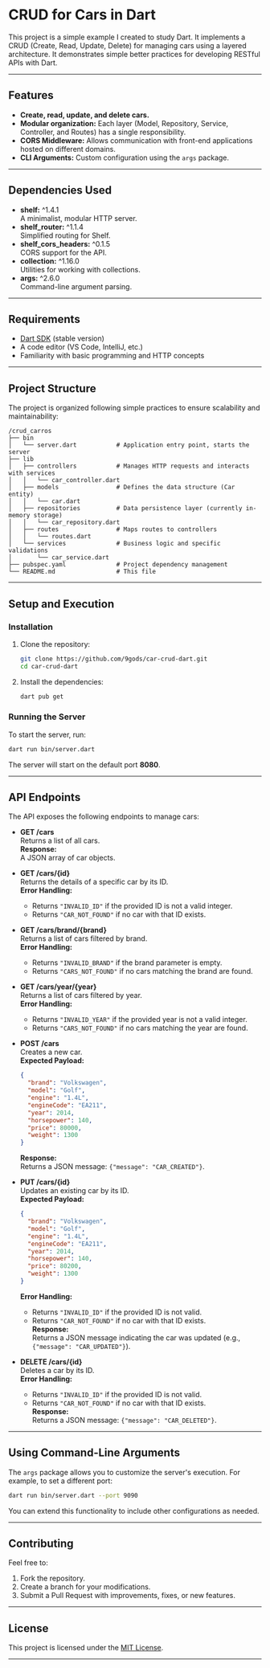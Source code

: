 # CRUD for Cars in Dart

This project is a simple example I created to study Dart. It implements a CRUD (Create, Read, Update, Delete) for managing cars using a layered architecture. It demonstrates simple better practices for developing RESTful APIs with Dart.

---

## Features

- **Create, read, update, and delete cars.**
- **Modular organization:** Each layer (Model, Repository, Service, Controller, and Routes) has a single responsibility.
- **CORS Middleware:** Allows communication with front-end applications hosted on different domains.
- **CLI Arguments:** Custom configuration using the `args` package.

---

## Dependencies Used

- **shelf:** ^1.4.1  
  A minimalist, modular HTTP server.
- **shelf_router:** ^1.1.4  
  Simplified routing for Shelf.
- **shelf_cors_headers:** ^0.1.5  
  CORS support for the API.
- **collection:** ^1.16.0  
  Utilities for working with collections.
- **args:** ^2.6.0  
  Command-line argument parsing.

---

## Requirements

- [Dart SDK](https://dart.dev/get-dart) (stable version)
- A code editor (VS Code, IntelliJ, etc.)
- Familiarity with basic programming and HTTP concepts

---

## Project Structure

The project is organized following simple practices to ensure scalability and maintainability:

```
/crud_carros
├── bin
│   └── server.dart           # Application entry point, starts the server
├── lib
│   ├── controllers           # Manages HTTP requests and interacts with services
│   │   └── car_controller.dart
│   ├── models                # Defines the data structure (Car entity)
│   │   └── car.dart
│   ├── repositories          # Data persistence layer (currently in-memory storage)
│   │   └── car_repository.dart
│   ├── routes                # Maps routes to controllers
│   │   └── routes.dart
│   └── services              # Business logic and specific validations
│       └── car_service.dart
├── pubspec.yaml              # Project dependency management
└── README.md                 # This file
```

---

## Setup and Execution

### Installation

1. Clone the repository:
   ```bash
   git clone https://github.com/9gods/car-crud-dart.git
   cd car-crud-dart
   ```
2. Install the dependencies:
   ```bash
   dart pub get
   ```

### Running the Server

To start the server, run:
```bash
dart run bin/server.dart
```
The server will start on the default port **8080**.

---

## API Endpoints

The API exposes the following endpoints to manage cars:

- **GET /cars**  
  Returns a list of all cars.  
  **Response:**  
  A JSON array of car objects.

- **GET /cars/{id}**  
  Returns the details of a specific car by its ID.  
  **Error Handling:**  
  - Returns `"INVALID_ID"` if the provided ID is not a valid integer.  
  - Returns `"CAR_NOT_FOUND"` if no car with that ID exists.

- **GET /cars/brand/{brand}**  
  Returns a list of cars filtered by brand.  
  **Error Handling:**  
  - Returns `"INVALID_BRAND"` if the brand parameter is empty.  
  - Returns `"CARS_NOT_FOUND"` if no cars matching the brand are found.

- **GET /cars/year/{year}**  
  Returns a list of cars filtered by year.  
  **Error Handling:**  
  - Returns `"INVALID_YEAR"` if the provided year is not a valid integer.  
  - Returns `"CARS_NOT_FOUND"` if no cars matching the year are found.

- **POST /cars**  
  Creates a new car.  
  **Expected Payload:**  
  ```json
  {
    "brand": "Volkswagen",
    "model": "Golf",
    "engine": "1.4L",
    "engineCode": "EA211",
    "year": 2014,
    "horsepower": 140,
    "price": 80000,
    "weight": 1300
  }
  ```  
  **Response:**  
  Returns a JSON message: `{"message": "CAR_CREATED"}`.

- **PUT /cars/{id}**  
  Updates an existing car by its ID.  
  **Expected Payload:**  
  ```json
  {
    "brand": "Volkswagen",
    "model": "Golf",
    "engine": "1.4L",
    "engineCode": "EA211",
    "year": 2014,
    "horsepower": 140,
    "price": 80200,
    "weight": 1300
  }
  ```  
  **Error Handling:**  
  - Returns `"INVALID_ID"` if the provided ID is not valid.  
  - Returns `"CAR_NOT_FOUND"` if no car with that ID exists.  
  **Response:**  
  Returns a JSON message indicating the car was updated (e.g., `{"message": "CAR_UPDATED"}`).

- **DELETE /cars/{id}**  
  Deletes a car by its ID.  
  **Error Handling:**  
  - Returns `"INVALID_ID"` if the provided ID is not valid.  
  - Returns `"CAR_NOT_FOUND"` if no car with that ID exists.  
  **Response:**  
  Returns a JSON message: `{"message": "CAR_DELETED"}`.

---

## Using Command-Line Arguments

The `args` package allows you to customize the server's execution. For example, to set a different port:
```bash
dart run bin/server.dart --port 9090
```
You can extend this functionality to include other configurations as needed.

---

## Contributing

Feel free to:
1. Fork the repository.
2. Create a branch for your modifications.
3. Submit a Pull Request with improvements, fixes, or new features.

---

## License

This project is licensed under the [MIT License](LICENSE).

---